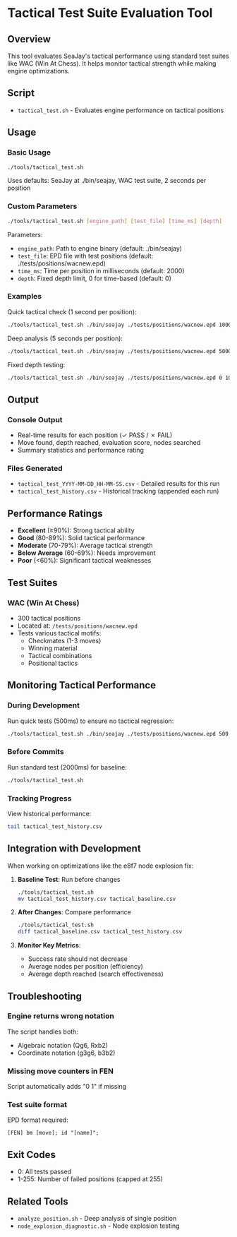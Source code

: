 # Tactical Test Suite Evaluation Tool

## Overview
This tool evaluates SeaJay's tactical performance using standard test suites like WAC (Win At Chess). It helps monitor tactical strength while making engine optimizations.

## Script
- `tactical_test.sh` - Evaluates engine performance on tactical positions

## Usage

### Basic Usage
```bash
./tools/tactical_test.sh
```
Uses defaults: SeaJay at ./bin/seajay, WAC test suite, 2 seconds per position

### Custom Parameters
```bash
./tools/tactical_test.sh [engine_path] [test_file] [time_ms] [depth]
```

Parameters:
- `engine_path`: Path to engine binary (default: ./bin/seajay)
- `test_file`: EPD file with test positions (default: ./tests/positions/wacnew.epd)
- `time_ms`: Time per position in milliseconds (default: 2000)
- `depth`: Fixed depth limit, 0 for time-based (default: 0)

### Examples

Quick tactical check (1 second per position):
```bash
./tools/tactical_test.sh ./bin/seajay ./tests/positions/wacnew.epd 1000
```

Deep analysis (5 seconds per position):
```bash
./tools/tactical_test.sh ./bin/seajay ./tests/positions/wacnew.epd 5000
```

Fixed depth testing:
```bash
./tools/tactical_test.sh ./bin/seajay ./tests/positions/wacnew.epd 0 10
```

## Output

### Console Output
- Real-time results for each position (✓ PASS / ✗ FAIL)
- Move found, depth reached, evaluation score, nodes searched
- Summary statistics and performance rating

### Files Generated
- `tactical_test_YYYY-MM-DD_HH-MM-SS.csv` - Detailed results for this run
- `tactical_test_history.csv` - Historical tracking (appended each run)

## Performance Ratings
- **Excellent** (≥90%): Strong tactical ability
- **Good** (80-89%): Solid tactical performance  
- **Moderate** (70-79%): Average tactical strength
- **Below Average** (60-69%): Needs improvement
- **Poor** (<60%): Significant tactical weaknesses

## Test Suites

### WAC (Win At Chess)
- 300 tactical positions
- Located at: `/tests/positions/wacnew.epd`
- Tests various tactical motifs:
  - Checkmates (1-3 moves)
  - Winning material
  - Tactical combinations
  - Positional tactics

## Monitoring Tactical Performance

### During Development
Run quick tests (500ms) to ensure no tactical regression:
```bash
./tools/tactical_test.sh ./bin/seajay ./tests/positions/wacnew.epd 500 | grep "Success rate"
```

### Before Commits
Run standard test (2000ms) for baseline:
```bash
./tools/tactical_test.sh
```

### Tracking Progress
View historical performance:
```bash
tail tactical_test_history.csv
```

## Integration with Development

When working on optimizations like the e8f7 node explosion fix:

1. **Baseline Test**: Run before changes
   ```bash
   ./tools/tactical_test.sh
   mv tactical_test_history.csv tactical_baseline.csv
   ```

2. **After Changes**: Compare performance
   ```bash
   ./tools/tactical_test.sh
   diff tactical_baseline.csv tactical_test_history.csv
   ```

3. **Monitor Key Metrics**:
   - Success rate should not decrease
   - Average nodes per position (efficiency)
   - Average depth reached (search effectiveness)

## Troubleshooting

### Engine returns wrong notation
The script handles both:
- Algebraic notation (Qg6, Rxb2)
- Coordinate notation (g3g6, b3b2)

### Missing move counters in FEN
Script automatically adds "0 1" if missing

### Test suite format
EPD format required:
```
[FEN] bm [move]; id "[name]";
```

## Exit Codes
- 0: All tests passed
- 1-255: Number of failed positions (capped at 255)

## Related Tools
- `analyze_position.sh` - Deep analysis of single position
- `node_explosion_diagnostic.sh` - Node explosion testing